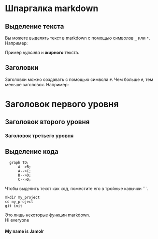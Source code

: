 
# Шпаргалка markdown

## Выделение текста

Вы можете выделять текст в markdown с помощью символов `_` или `*`. Например:

Пример _курсива_ и **жирного** текста.

## Заголовки

Заголовки можно создавать с помощью символа `#`. Чем больше `#`, тем меньше заголовок. Например:

# Заголовок первого уровня
## Заголовок второго уровня
### Заголовок третьего уровня

## Выделение кода

```mermaid
  graph TD;
      A-->B;
      A-->C;
      B-->D;
      C-->D;
```

Чтобы выделить текст как код, поместите его в тройные кавычки ```.

```
mkdir my_project
cd my_project
git init
```
Это лишь некоторые функции markdown.  
Hi everyone <br>
#### My name is Jamolr<br>

